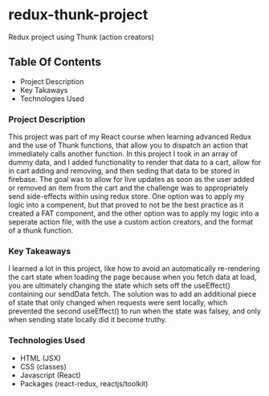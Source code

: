 # redux-thunk-project

Redux project using Thunk (action creators)

## Table Of Contents

* Project Description
* Key Takaways
* Technologies Used

### Project Description

This project was part of my React course when learning advanced Redux and the use of Thunk functions, that allow you to dispatch an action that immediately calls another function. In this project I took in an array of dummy data, and I added functionality to render that data to a cart, allow for in cart adding and removing, and then seding that data to be stored in firebase. The goal was to allow for live updates as soon as the user added or removed an item from the cart and the challenge was to appropriately send side-effects within using redux store. One option was to apply my logic into a compenent, but that proved to not be the best practice as it created a FAT component, and the other option was to apply my logic into a seperate action file, with the use a custom action creators, and the format of a thunk function. 

### Key Takeaways

I learned a lot in this project, like how to avoid an automatically re-rendering the cart state when loading the page because when you fetch data at load, you are ultimately changing the state which sets off the useEffect() containing our sendData fetch. The solution was to add an additional piece of state that only changed when requests were sent locally, which prevented the second useEffect() to run when the state was falsey, and only when sending state locally did it become truthy.

### Technologies Used

* HTML (JSX)
* CSS (classes)
* Javascript (React)
* Packages (react-redux, reactjs/toolkit)
